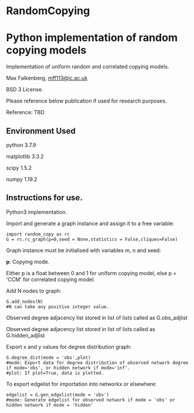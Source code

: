 # RandomCopying
Python implementation of random copying models
==============================================

Implementation of uniform random and correlated copying models. 

Max Falkenberg, mff113@ic.ac.uk

BSD 3 License. 

Please reference below publication if used for research purposes.

Reference: TBD

Environment Used
--------
python                    3.7.9

matplotlib                3.3.2

scipy                     1.5.2

numpy                     1.19.2

Instructions for use.
---------------------

Python3 implementation.

Import  and generate a graph instance and assign it to a free variable:

    import random_copy as rc
    G = rc.rc_graph(p=0,seed = None,statistics = False,cliques=False)
    
Graph instance must be initialised with variables m, n and seed:

 **p**: Copying mode. 
 
 Either p is a float between 0 and 1 for uniform copying model, else p = 'CCM' for correlated copying model. 

Add N nodes to graph:

    G.add_nodes(N)
    #N can take any positive integer value.

Observed degree adjacency list stored in list of lists called as G.obs_adjlist

Observed degree adjacency list stored in list of lists called as G.hidden_adjlist

Export x and y values for degree distribution graph:

    G.degree_dist(mode = 'obs',plot)
    #mode: Export data for degree distribution of observed network degree if mode='obs', or hidden network if mode='inf'.
    #plot: If plot=True, data is plotted.

To export edgelist for importation into networkx or elsewhere:

    edgelist = G.gen_edgelist(mode = 'obs')
    #mode: Generate edgelist for observed network if mode = 'obs' or hidden network if mode = 'hidden'
    

